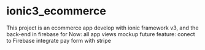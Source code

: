 # ionic3_ecommerce
This project is an ecommerce app develop with ionic framework v3, and the back-end in firebase
for Now: all app views mockup
future feature:
conect to Firebase
integrate pay form with stripe 
